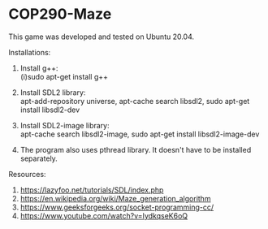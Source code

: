 # COP290-Maze
This game was developed and tested on Ubuntu 20.04.

Installations:

  1. Install g++:   
      (i)sudo apt-get install g++

  2. Install SDL2 library:    
      apt-add-repository universe,
      apt-cache search libsdl2,
      sudo apt-get install libsdl2-dev

  3. Install SDL2-image library:    
      apt-cache search libsdl2-image,
      sudo apt-get install libsdl2-image-dev

  4. The program also uses pthread library. It doesn't have to be installed separately.

Resources:
  
  1. https://lazyfoo.net/tutorials/SDL/index.php
  2. https://en.wikipedia.org/wiki/Maze_generation_algorithm
  3. https://www.geeksforgeeks.org/socket-programming-cc/
  4. https://www.youtube.com/watch?v=IydkqseK6oQ
